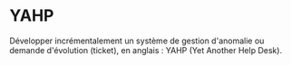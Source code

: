 # YAHP
Développer incrémentalement un système de gestion d'anomalie ou demande d'évolution (ticket), en anglais : YAHP (Yet Another Help Desk). 
